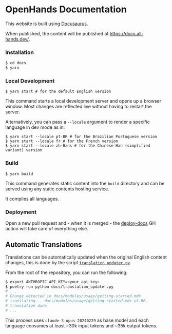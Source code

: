 # OpenHands Documentation

This website is built using [Docusaurus](https://docusaurus.io/).

When published, the content will be published at https://docs.all-hands.dev/.

### Installation

```bash
$ cd docs
$ yarn
```

### Local Development

```
$ yarn start # for the default English version
```

This command starts a local development server and opens up a browser window. Most changes are reflected live without having to restart the server.

Alternatively, you can pass a `--locale` argument to render a specific language in dev mode as in:

```
$ yarn start --locale pt-BR # for the Brazilian Portuguese version
$ yarn start --locale fr # for the French version
$ yarn start --locale zh-Hans # for the Chinese Han (simplified variant) version
```

### Build

```
$ yarn build
```

This command generates static content into the `build` directory and can be served using any static contents hosting service.

It compiles all languages.

### Deployment

Open a new pull request and - when it is merged - the [deploy-docs](.github/workflows/deploy-docs.yml) GH action will take care of everything else.

## Automatic Translations

Translations can be automatically updated when the original English content changes, this is done by the script [`translation_updater.py`](./translation_updater.py).

From the root of the repository, you can run the following:

```bash
$ export ANTHROPIC_API_KEY=<your_api_key>
$ poetry run python docs/translation_updater.py
# ...
# Change detected in docs/modules/usage/getting-started.mdx
# translating... docs/modules/usage/getting-started.mdx pt-BR
# translation done
# ...
```

This process uses `claude-3-opus-20240229` as base model and each language consumes at least ~30k input tokens and ~35k output tokens.
